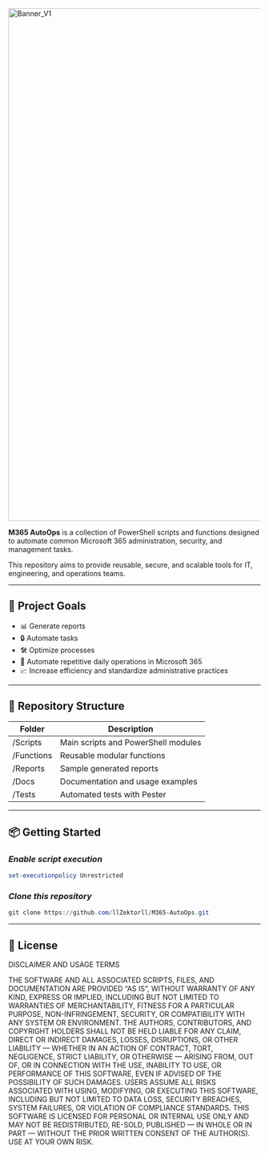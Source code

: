 <img width="2324" height="1024" alt="Banner_V1" src="https://github.com/user-attachments/assets/69adaf66-7a98-42b2-9e1e-6878600ef008" />

**M365 AutoOps** is a collection of PowerShell scripts and functions designed to automate common Microsoft 365 administration, security, and management tasks.

This repository aims to provide reusable, secure, and scalable tools for IT, engineering, and operations teams.

---

## 🎯 Project Goals
- 📊 Generate reports
- 🔒 Automate tasks
- 🛠️ Optimize processes
- 🔄 Automate repetitive daily operations in Microsoft 365
- 📈 Increase efficiency and standardize administrative practices

---

## 📁 Repository Structure
| Folder     | Description                          |
|------------|--------------------------------------|
| /Scripts  | Main scripts and PowerShell modules  |
| /Functions| Reusable modular functions           |
| /Reports  | Sample generated reports             |
| /Docs     | Documentation and usage examples     |
| /Tests    | Automated tests with Pester          |

---

## 📦 Getting Started
### *Enable script execution*
```powershell
set-executionpolicy Unrestricted
```

### *Clone this repository*

```powershell
git clone https://github.com/llZektorll/M365-AutoOps.git
```

---

## 📄 License

DISCLAIMER AND USAGE TERMS

THE SOFTWARE AND ALL ASSOCIATED SCRIPTS, FILES, AND DOCUMENTATION ARE PROVIDED “AS IS”, WITHOUT WARRANTY OF ANY KIND, EXPRESS OR IMPLIED, INCLUDING BUT NOT LIMITED TO WARRANTIES OF MERCHANTABILITY, FITNESS FOR A PARTICULAR PURPOSE, NON-INFRINGEMENT, SECURITY, OR COMPATIBILITY WITH ANY SYSTEM OR ENVIRONMENT.
THE AUTHORS, CONTRIBUTORS, AND COPYRIGHT HOLDERS SHALL NOT BE HELD LIABLE FOR ANY CLAIM, DIRECT OR INDIRECT DAMAGES, LOSSES, DISRUPTIONS, OR OTHER LIABILITY — WHETHER IN AN ACTION OF CONTRACT, TORT, NEGLIGENCE, STRICT LIABILITY, OR OTHERWISE — ARISING FROM, OUT OF, OR IN CONNECTION WITH THE USE, INABILITY TO USE, OR PERFORMANCE OF THIS SOFTWARE, EVEN IF ADVISED OF THE POSSIBILITY OF SUCH DAMAGES.
USERS ASSUME ALL RISKS ASSOCIATED WITH USING, MODIFYING, OR EXECUTING THIS SOFTWARE, INCLUDING BUT NOT LIMITED TO DATA LOSS, SECURITY BREACHES, SYSTEM FAILURES, OR VIOLATION OF COMPLIANCE STANDARDS.
THIS SOFTWARE IS LICENSED FOR PERSONAL OR INTERNAL USE ONLY AND MAY NOT BE REDISTRIBUTED, RE-SOLD, PUBLISHED — IN WHOLE OR IN PART — WITHOUT THE PRIOR WRITTEN CONSENT OF THE AUTHOR(S).
USE AT YOUR OWN RISK.
